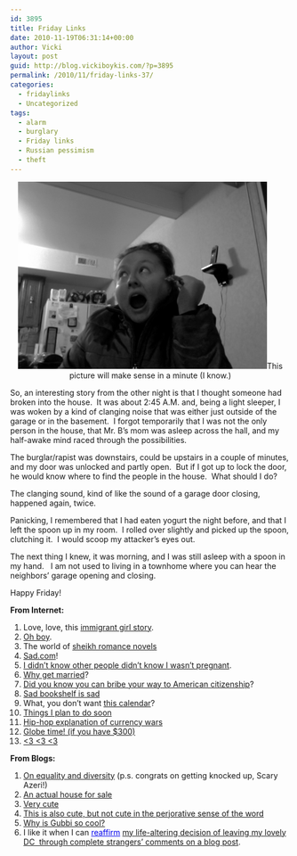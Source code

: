```yaml
---
id: 3895
title: Friday Links
date: 2010-11-19T06:31:14+00:00
author: Vicki
layout: post
guid: http://blog.vickiboykis.com/?p=3895
permalink: /2010/11/friday-links-37/
categories:
  - fridaylinks
  - Uncategorized
tags:
  - alarm
  - burglary
  - Friday links
  - Russian pessimism
  - theft
---
```

<p style="text-align: center;">
  <a href="https://raw.githubusercontent.com/veekaybee/wlb/gh-pages/assets/images/2010/11/Photo-on-2010-11-19-at-06.28-2.jpg"><img class="aligncenter size-full wp-image-3900" title="Photo on 2010-11-19 at 06.28 #2" src="https://raw.githubusercontent.com/veekaybee/wlb/gh-pages/assets/images/2010/11/Photo-on-2010-11-19-at-06.28-2.jpg" alt="" width="448" height="336" /></a>This picture will make sense in a minute (I know.)
</p>

So, an interesting story from the other night is that I thought someone had broken into the house.  It was about 2:45 A.M. and, being a light sleeper, I was woken by a kind of clanging noise that was either just outside of the garage or in the basement.  I forgot temporarily that I was not the only person in the house, that Mr. B&#8217;s mom was asleep across the hall, and my half-awake mind raced through the possibilities.

The burglar/rapist was downstairs, could be upstairs in a couple of minutes, and my door was unlocked and partly open.  But if I got up to lock the door, he would know where to find the people in the house.  What should I do?

The clanging sound, kind of like the sound of a garage door closing, happened again, twice.

Panicking, I remembered that I had eaten yogurt the night before, and that I left the spoon up in my room.  I rolled over slightly and picked up the spoon, clutching it.  I would scoop my attacker&#8217;s eyes out.

The next thing I knew, it was morning, and I was still asleep with a spoon in my hand.   I am not used to living in a townhome where you can hear the neighbors&#8217; garage opening and closing.

Happy Friday!

**From Internet:**

  1. Love, love, this [immigrant girl story](http://opinionator.blogs.nytimes.com/2010/11/10/going-korean/).
  2. [Oh boy](http://www.tabletmag.com/news-and-politics/50848/old-ways/).
  3. The world of [sheikh romance novels](http://jezebel.com/5692618/welcome-to-the-world-of-sheikh-romance-novels)
  4. [Sad.com](http://www.nytimes.com/2010/08/22/magazine/22lives-t.html?_r=2)!
  5. [I didn&#8217;t know other people didn&#8217;t know I wasn&#8217;t pregnant](http://thehairpin.com/2010/11/i-didnt-know-other-people-didnt-know-i-wasnt-pregnant/).
  6. [Why get married](http://chartporn.org/2010/11/18/why-get-married/?utm_source=feedburner&utm_medium=feed&utm_campaign=Feed:+ChartPorn+(Chart+Porn)&utm_content=Google+Reader)?
  7. [Did you know you can bribe your way to American citizenship](http://www.russiablog.org/2010/11/million-dollar_us_visa.php)?
  8. [Sad bookshelf is sad](http://blog.makezine.com/archive/2010/11/sad_bookshelf_is_sad.html)
  9. What, you don&#8217;t want [this calendar](http://therumpus.net/2010/11/the-bins-calendar/)?
 10. [Things I plan to do soon](http://www.uwishunu.com/2010/11/grand-opening-of-the-national-museum-of-american-jewish-history-this-weekend/?utm_source=feedburner&utm_medium=feed&utm_campaign=Feed:+Uwishunu-PhillyFromTheInsideOut+(uwishunu+Philadelphia)&utm_content=Google+Reader)
 11. [Hip-hop explanation of currency wars](http://chartporn.org/2010/11/12/hip-hop-explanation-of-currency-wars/)
 12. [Globe time! (if you have $300)](http://www.designspongeonline.com/2010/11/imaginenations-globes.html)
 13. [<3 <3 <3](http://www.myswitcheroo.com/products/posters-for-girls)

**From Blogs:**

  1. [On equality and diversity](http://scaryazeri.blogspot.com/2010/11/on-equality-and-diversity.html) (p.s. congrats on getting knocked up, Scary Azeri!)
  2. [An actual house for sale](http://hookedonhouses.net/2010/02/25/in-this-trophy-room-there-are-no-winners/)
  3. [Very cute](http://native-born.com/2010/11/18/eid-blessings-why-upper-respiratory-infections-are-a-gift-from-god/)
  4. [This is also cute, but not cute in the perjorative sense of the word](http://www.treppenwitz.com/2010/11/modesty.html)
  5. [Why is Gubbi so cool?](http://gubbiofarabia.tumblr.com/post/1547834963)
  6. I like it when I can <span style="color: #0000ee;"><span style="text-decoration: underline;">reaffirm</span></span> [my life-altering decision of leaving my lovely DC  through complete strangers&#8217; comments on a blog post](http://www.getrichslowly.org/blog/2010/11/12/ask-the-readers-how-can-we-afford-to-buy-a-house/).